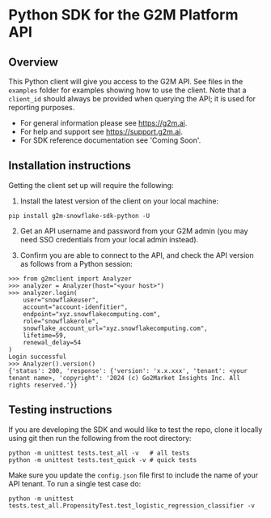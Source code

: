 # Python SDK for the G2M Platform API

## Overview
This Python client will give you access to the G2M API. See files in the `examples` folder
for examples showing how to use the client. Note that a `client_id` should always be provided when querying the API; it is used for reporting purposes.
* For general information please see https://g2m.ai.
* For help and support see https://support.g2m.ai.
* For SDK reference documentation see 'Coming Soon'.

## Installation instructions
Getting the client set up will require the following:

1. Install the latest version of the client on your local machine:
```
pip install g2m-snowflake-sdk-python -U
```

2. Get an API username and password from your G2M admin (you may need SSO credentials from your local admin instead).

3. Confirm you are able to connect to the API, and check the API version
as follows from a Python session:
```
>>> from g2mclient import Analyzer
>>> analyzer = Analyzer(host="<your host>")
>>> analyzer.login(
    user="snowflakeuser",
    account="account-idenfitier",
    endpoint="xyz.snowflakecomputing.com",
    role="snowflakerole",
    snowflake_account_url="xyz.snowflakecomputing.com",
    lifetime=59,
    renewal_delay=54
)
Login successful
>>> Analyzer().version()
{'status': 200, 'response': {'version': 'x.x.xxx', 'tenant': <your tenant name>, 'copyright': '2024 (c) Go2Market Insights Inc. All rights reserved.'}}
```

## Testing instructions
If you are developing the SDK and would like to test the repo, clone it locally using git then 
run the following from the root directory:
```
python -m unittest tests.test_all -v   # all tests
python -m unittest tests.test_quick -v # quick tests
```
Make sure you update the `config.json` file first to include the name of your API tenant. 
To run a single test case do:
```
python -m unittest tests.test_all.PropensityTest.test_logistic_regression_classifier -v
```
